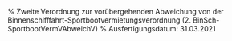 % Zweite Verordnung zur vorübergehenden Abweichung von der Binnenschifffahrt-Sportbootvermietungsverordnung  (2. BinSch-SportbootVermVAbweichV)
% Ausfertigungsdatum: 31.03.2021
 